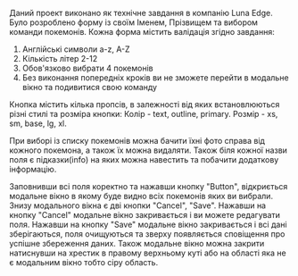 Даний проект виконано як технічне завдання в компанію Luna Edge.
Було розроблено форму із своїм Іменем, Прізвищем та вибором команди покемонів.
Кожна форма містить валідація згідно завдання:
1. Англійські символи a-z, A-Z
2. Кількість літер 2-12
3. Обов'язково вибрати 4 покемонів
4. Без виконання попередніх кроків ви не зможете перейти в модальне вікно та подивитися свою команду

Кнопка містить кілька пропсів, в залежності від яких встановлюються різні стилі та розміра кнопки:
Колір - text, outline, primary.
Розмір - xs, sm, base, lg, xl.

При виборі із списку покемонів можна бачити їхні фото справа від кожного покемона, а також їх можна видаляти.
Також біля кожної назви поля є підказки(info) на яких можна навестить та побачити додаткову інформацію.

Заповнивши всі поля коректно та нажавши кнопку "Button", відкриється модальне вікно в якому буде видно всіх покемонів яких ви вибрали.
Знизу модального вікна є дві кнопки "Cancel", "Save".
Нажавши на кнопку "Cancel" модальне вікно закривається і ви можете редагувати поля.
Нажавши на кнопку "Save" модальне вікно закривається і всі дані зберігаються, поля очищуються та зверху появляється сповіщення про успішне збереження даних.
Також модальне вікно можна закрити натиснувши на хрестик в правому верхньому куті або на області яка не є модальним вікно тобто сіру область.
